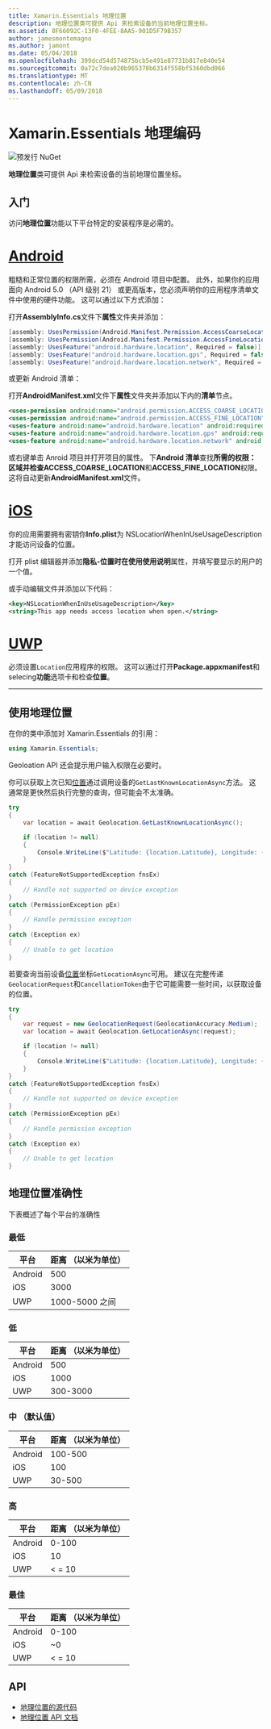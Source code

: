 ```yaml
---
title: Xamarin.Essentials 地理位置
description: 地理位置类可提供 Api 来检索设备的当前地理位置坐标。
ms.assetid: 8F66092C-13F0-4FEE-8AA5-901D5F79B357
author: jamesmontemagno
ms.author: jamont
ms.date: 05/04/2018
ms.openlocfilehash: 399dcd54d574875bcb5e491e87731b817e840e54
ms.sourcegitcommit: 0a72c7dea020b965378b6314f558bf5360dbd066
ms.translationtype: MT
ms.contentlocale: zh-CN
ms.lasthandoff: 05/09/2018
---
```

# <a name="xamarinessentials-geocoding"></a>Xamarin.Essentials 地理编码

![预发行 NuGet](~/media/shared/pre-release.png)

**地理位置**类可提供 Api 来检索设备的当前地理位置坐标。

## <a name="getting-started"></a>入门

访问**地理位置**功能以下平台特定的安装程序是必需的。

# <a name="androidtabandroid"></a>[Android](#tab/android)

粗糙和正常位置的权限所需，必须在 Android 项目中配置。 此外，如果你的应用面向 Android 5.0 （API 级别 21） 或更高版本，您必须声明你的应用程序清单文件中使用的硬件功能。 这可以通过以下方式添加：

打开**AssemblyInfo.cs**文件下**属性**文件夹并添加：

```csharp
[assembly: UsesPermission(Android.Manifest.Permission.AccessCoarseLocation)]
[assembly: UsesPermission(Android.Manifest.Permission.AccessFineLocation)]
[assembly: UsesFeature("android.hardware.location", Required = false)]
[assembly: UsesFeature("android.hardware.location.gps", Required = false)]
[assembly: UsesFeature("android.hardware.location.network", Required = false)]
```

或更新 Android 清单：

打开**AndroidManifest.xml**文件下**属性**文件夹并添加以下内的**清单**节点。

```xml
<uses-permission android:name="android.permission.ACCESS_COARSE_LOCATION" />
<uses-permission android:name="android.permission.ACCESS_FINE_LOCATION" />
<uses-feature android:name="android.hardware.location" android:required="false" />
<uses-feature android:name="android.hardware.location.gps" android:required="false" />
<uses-feature android:name="android.hardware.location.network" android:required="false" />
```

或右键单击 Anroid 项目并打开项目的属性。 下**Android 清单**查找**所需的权限：**区域并检查**ACCESS_COARSE_LOCATION**和**ACCESS_FINE_LOCATION**权限。 这将自动更新**AndroidManifest.xml**文件。

# <a name="iostabios"></a>[iOS](#tab/ios)

你的应用需要拥有密钥你**Info.plist**为 NSLocationWhenInUseUsageDescription 才能访问设备的位置。

打开 plist 编辑器并添加**隐私-位置时在使用使用说明**属性，并填写要显示的用户的一个值。

或手动编辑文件并添加以下代码：

```xml
<key>NSLocationWhenInUseUsageDescription</key>
<string>This app needs access location when open.</string>
```

# <a name="uwptabuwp"></a>[UWP](#tab/uwp)

必须设置`Location`应用程序的权限。 这可以通过打开**Package.appxmanifest**和 selecing**功能**选项卡和检查**位置**。

-----

## <a name="using-geolocation"></a>使用地理位置

在你的类中添加对 Xamarin.Essentials 的引用：

```csharp
using Xamarin.Essentials;
```

Geoloation API 还会提示用户输入权限在必要时。

你可以获取上次已知[位置](xref:Xamarin.Essentials.Location)通过调用设备的`GetLastKnownLocationAsync`方法。 这通常是更快然后执行完整的查询，但可能会不太准确。

```csharp
try
{
    var location = await Geolocation.GetLastKnownLocationAsync();

    if (location != null)
    {
        Console.WriteLine($"Latitude: {location.Latitude}, Longitude: {location.Longitude}");
    }
}
catch (FeatureNotSupportedException fnsEx)
{
    // Handle not supported on device exception
}
catch (PermissionException pEx)
{
    // Handle permission exception
}
catch (Exception ex)
{
    // Unable to get location
}
```

若要查询当前设备[位置](xref:Xamarin.Essentials.Location)坐标`GetLocationAsync`可用。 建议在完整传递`GeolocationRequest`和`CancellationToken`由于它可能需要一些时间，以获取设备的位置。

```csharp
try
{
    var request = new GeolocationRequest(GeolocationAccuracy.Medium);
    var location = await Geolocation.GetLocationAsync(request);

    if (location != null)
    {
        Console.WriteLine($"Latitude: {location.Latitude}, Longitude: {location.Longitude}");
    }
}
catch (FeatureNotSupportedException fnsEx)
{
    // Handle not supported on device exception
}
catch (PermissionException pEx)
{
    // Handle permission exception
}
catch (Exception ex)
{
    // Unable to get location
}
```

## <a name="geolocation-accuracy"></a>地理位置准确性

下表概述了每个平台的准确性

### <a name="lowest"></a>最低

| 平台 | 距离 （以米为单位） |
| --- | --- |
| Android | 500 |
| iOS | 3000 |
| UWP | 1000-5000 之间 |

### <a name="low"></a>低

| 平台 | 距离 （以米为单位） |
| --- | --- |
| Android | 500 |
| iOS | 1000 |
| UWP | 300-3000 |

### <a name="medium-default"></a>中 （默认值）

| 平台 | 距离 （以米为单位） |
| --- | --- |
| Android | 100-500 |
| iOS | 100 |
| UWP | 30-500 |

### <a name="high"></a>高

| 平台 | 距离 （以米为单位） |
| --- | --- |
| Android | 0-100 |
| iOS | 10 |
| UWP | < = 10 |

### <a name="best"></a>最佳

| 平台 | 距离 （以米为单位） |
| --- | --- |
| Android | 0-100 |
| iOS | ~0 |
| UWP | < = 10 |

## <a name="api"></a>API

- [地理位置的源代码](https://github.com/xamarin/Essentials/tree/master/Essentials/Geolocation)
- [地理位置 API 文档](xref:Xamarin.Essentials.Geolocation)
